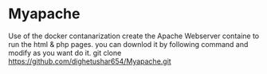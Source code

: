 # Myapache

Use of the docker contanarization create the Apache Webserver containe to run the html & php pages.
you can downlod it by following command and modify as you want do it.
git clone https://github.com/dighetushar654/Myapache.git
